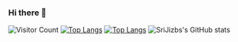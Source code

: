 ### Hi there 👋

<!--
**SirJizb/SirJizb** is a ✨ _special_ ✨ repository because its `README.md` (this file) appears on your GitHub profile.

Here are some ideas to get you started:

- 🔭 I’m currently working on ...
- 🌱 I’m currently learning ...
- 👯 I’m looking to collaborate on ...
- 🤔 I’m looking for help with ...
- 💬 Ask me about ...
- 📫 How to reach me: ...
- 😄 Pronouns: ...
- ⚡ Fun fact: ...
-->
![Visitor Count](https://profile-counter.glitch.me/SriJizb/count.svg)
[![Top Langs](https://github-readme-stats.vercel.app/api/top-langs/?username=SriJizb)](https://github.com/SriJizb/github-readme-stats)
[![Top Langs](https://github-readme-stats.vercel.app/api/top-langs/?username=SriJizb&layout=compact)](https://github.com/SriJizb/github-readme-stats)
![SriJizbs's GitHub stats](https://github-readme-stats.vercel.app/api?username=Christmas&show_icons=true&theme=tokyonight)
